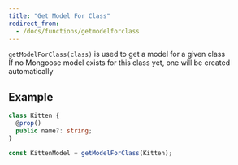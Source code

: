 ```yaml
---
title: "Get Model For Class"
redirect_from:
  - /docs/functions/getmodelforclass
---
```


`getModelForClass(class)` is used to get a model for a given class  
If no Mongoose model exists for this class yet, one will be created automatically  

## Example

```ts
class Kitten {
  @prop()
  public name?: string;
}

const KittenModel = getModelForClass(Kitten);
```
